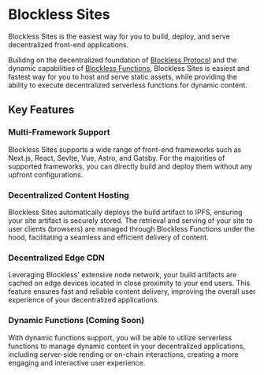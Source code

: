 # Blockless Sites

Blockless Sites is the easiest way for you to build, deploy, and serve decentralized front-end applications.

Builidng on the decentralized foundation of [Blockless Protocol](../protocol/) and the dynamic capabilities of [Blockless Functions](../functions), Blockless Sites is easiest and fastest way for you to host and serve static assets, while providing the ability to execute decentralized serverless functions for dynamic content.

## Key Features

### Multi-Framework Support

Blockless Sites supports a wide range of front-end frameworks such as Next.js, React, Sevlte, Vue, Astro, and Gatsby. For the majorities of supported frameworks, you can directly build and deploy them without any upfront configurations.

### Decentralized Content Hosting

Blockless Sites automatically deploys the build artifact to IPFS, ensuring your site artifact is securely stored. The retrieval and serving of your site to user clients (browsers) are managed through Blockless Functions under the hood, facilitating a seamless and efficient delivery of content.

### Decentralized Edge CDN

Leveraging Blockless' extensive node network, your build artifacts are cached on edge devices located in close proximity to your end users. This feature ensures fast and reliable content delivery, improving the overall user experience of your decentralized applications.

### Dynamic Functions (Coming Soon)

With dynamic functions support, you will be able to utilize serverless functions to manage dynamic content in your decentralized applications, including server-side rending or on-chain interactions, creating a more engaging and interactive user experience.
